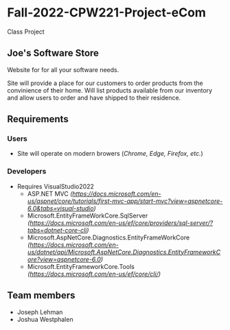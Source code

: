 # Fall-2022-CPW221-Project-eCom
Class Project
## **Joe's Software Store**

Website for for all your software needs.

Site will provide a place for our customers to order products from the convinience of their home. Will list products available from our inventory and allow users to order and have shipped to their residence.

## Requirements

### Users
- Site will operate on modern browers (*Chrome, Edge, Firefox, etc.*)

### Developers

 - Requires VisualStudio2022
   - ASP.NET MVC *(https://docs.microsoft.com/en-us/aspnet/core/tutorials/first-mvc-app/start-mvc?view=aspnetcore-6.0&tabs=visual-studio)*
   - Microsoft.EntityFrameWorkCore.SqlServer *(https://docs.microsoft.com/en-us/ef/core/providers/sql-server/?tabs=dotnet-core-cli)*
   - Microsoft.AspNetCore.Diagnostics.EntityFrameWorkCore *(https://docs.microsoft.com/en-us/dotnet/api/Microsoft.AspNetCore.Diagnostics.EntityFrameworkCore?view=aspnetcore-6.0)*
   - Microsoft.EntityFrameworkCore.Tools *(https://docs.microsoft.com/en-us/ef/core/cli/)* 


## Team members
- Joseph Lehman
- Joshua Westphalen
